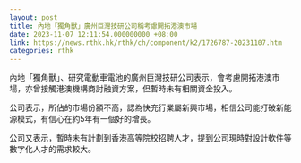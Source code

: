 ```yaml
---
layout: post
title: 內地「獨角獸」廣州巨灣技研公司稱考慮開拓港澳市場
date: 2023-11-07 12:11:54.000000000 +08:00
link: https://news.rthk.hk/rthk/ch/component/k2/1726787-20231107.htm
categories: rthk
---
```


內地「獨角獸」、研究電動車電池的廣州巨灣技研公司表示，會考慮開拓港澳市場，亦曾接觸港澳機構商討融資方案，但暫時未有相關資金投入。

公司表示，所佔的市場份額不高，認為快充行業屬新興市場，相信公司能打破新能源模式，有信心在約5年有一個好的增長。

公司又表示，暫時未有計劃到香港高等院校招聘人才，提到公司現時對設計軟件等數字化人才的需求較大。
